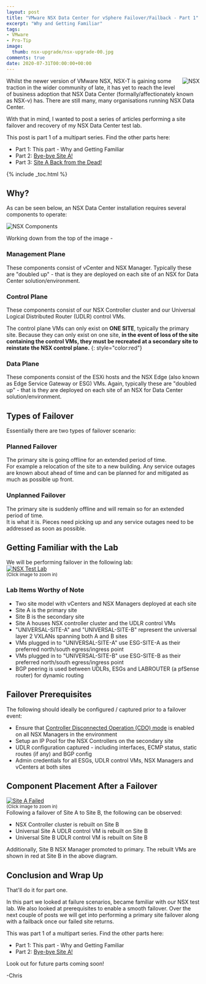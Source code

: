 ```yaml
---
layout: post
title: "VMware NSX Data Center for vSphere Failover/Failback - Part 1" 
excerpt: "Why and Getting Familiar"
tags: 
- VMware
- Pro-Tip
image:
  thumb: nsx-upgrade/nsx-upgrade-00.jpg
comments: true
date: 2020-07-31T00:00:00+00:00
---
```

<img style="float: right; margin: 0px 0px 10px 10px;" alt="NSX" src="/images/nsx-upgrade/nsx-upgrade-00.jpg">

Whilst the newer version of VMware NSX, NSX-T is gaining some traction in the wider community of late, it has yet to reach the level of business adoption that NSX Data Center (formally/affectionately known as NSX-v) has. There are still many, many organisations running NSX Data Center.

With that in mind, I wanted to post a series of articles performing a site failover and recovery of my NSX Data Center test lab.

This post is part 1 of a multipart series.  Find the other parts here:

-  Part 1: This part - Why and Getting Familiar
-  Part 2: [Bye-bye Site A!](https://polarclouds.co.uk/nsx-data-center-failover-pt2/)
-  Part 3: [Site A Back from the Dead!](https://polarclouds.co.uk/nsx-data-center-failover-pt3/)

{% include _toc.html %}
## Why?
As can be seen below, an NSX Data Center installation requires several components to operate:

<img style="display: block; margin-left: auto; margin-right: auto;" alt="NSX Components" src="/images/nsx-data-center-failover-pt1/nsx-data-center-failover-00.jpg">

Working down from the top of the image -
### Management Plane
These components consist of vCenter and NSX Manager. Typically these are "doubled up" - that is they are deployed on each site of an NSX for Data Center solution/environment.

### Control Plane
These components consist of our NSX Controller cluster and our Universal Logical Distributed Router (UDLR) control VMs. 

The control plane VMs can only exist on **ONE SITE**, typically the primary site. Because they can only exist on one site, **in the event of loss of the site containing the control VMs, they must be recreated at a secondary site to reinstate the NSX control plane.** 
{: style="color:red"}

### Data Plane 
These components consist of the ESXi hosts and the NSX Edge (also known as Edge Service Gateway or ESG) VMs. Again, typically these are "doubled up" - that is they are deployed on each site of an NSX for Data Center solution/environment.

## Types of Failover
Essentially there are two types of failover scenario:

### Planned Failover
The primary site is going offline for an extended period of time.<br>
For example a relocation of the site to a new building. Any service outages are known about ahead of time and can be planned for and mitigated as much as possible up front.

### Unplanned Failover
The primary site is suddenly offline and will remain so for an extended period of time.<br>
It is what it is. Pieces need picking up and any service outages need to be addressed as soon as possible.

## Getting Familiar with the Lab
We will be performing failover in the following lab:
<a target="_blank" href="/images/nsx-data-center-failover-pt1/nsx-data-center-failover-01.png"><img style="display:block;" src="/images/nsx-data-center-failover-pt1/nsx-data-center-failover-01.png" alt="NSX Test Lab"/></a><sup>(Click image to zoom in)</sup>
### Lab Items Worthy of Note
- Two site model with vCenters and NSX Managers deployed at each site
- Site A is the primary site
- Site B is the secondary site
- Site A houses NSX controller cluster and the UDLR control VMs
- "UNIVERSAL-SITE-A" and "UNIVERSAL-SITE-B" represent the universal layer 2 VXLANs spanning both A and B sites
- VMs plugged in to "UNIVERSAL-SITE-A" use ESG-SITE-A as their preferred north/south egress/ingress point
- VMs plugged in to "UNIVERSAL-SITE-B" use ESG-SITE-B as their preferred north/south egress/ingress point
- BGP peering is used between UDLRs, ESGs and LABROUTER (a pfSense router) for dynamic routing

## Failover Prerequisites
The following should ideally be configured / captured prior to a failover event:
- Ensure that [Controller Disconnected Operation (CDO) mode](https://docs.vmware.com/en/VMware-NSX-Data-Center-for-vSphere/6.4/com.vmware.nsx.admin.doc/GUID-9302DCCA-12E9-409D-858E-110A91639A69.html) is enabled on all NSX Managers in the environment
- Setup an IP Pool for the NSX Controllers on the secondary site
- UDLR configuration captured - including interfaces, ECMP status, static routes (if any) and BGP config
- Admin credentials for all ESGs, UDLR control VMs, NSX Managers and vCenters at both sites

## Component Placement After a Failover
<a target="_blank" href="/images/nsx-data-center-failover-pt1/nsx-data-center-failover-02.png"><img style="display:block;" src="/images/nsx-data-center-failover-pt1/nsx-data-center-failover-02.png" alt="Site A Failed"/></a><sup>(Click image to zoom in)</sup><br>
Following a failover of Site A to Site B, the following can be observed:
- NSX Controller cluster is rebuilt on Site B 
- Universal Site A UDLR control VM is rebuilt on Site B
- Universal Site B UDLR control VM is rebuilt on Site B

Additionally, Site B NSX Manager promoted to primary. The rebuilt VMs are shown in red at Site B in the above diagram.

## Conclusion and Wrap Up
That'll do it for part one.

In this part we looked at failure scenarios, became familiar with our NSX test lab. We also looked at prerequisites to enable a smooth failover. Over the next couple of posts we will get into performing a primary site failover along with a failback once our failed site returns. 

This was part 1 of a multipart series.  Find the other parts here:

-  Part 1: This part - Why and Getting Familiar
-  Part 2: [Bye-bye Site A!](https://polarclouds.co.uk/nsx-data-center-failover-pt2/)

Look out for future parts coming soon!

-Chris